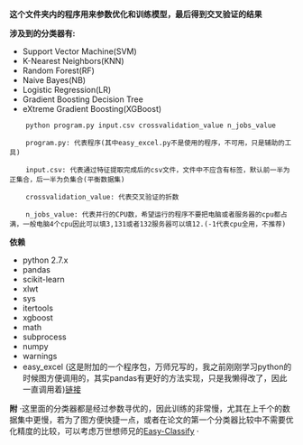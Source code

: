 **这个文件夹内的程序用来参数优化和训练模型，最后得到交叉验证的结果**

**涉及到的分类器有:**
* Support Vector Machine(SVM)
* K-Nearest Neighbors(KNN)
* Random Forest(RF)
* Naive Bayes(NB)
* Logistic Regression(LR)
* Gradient Boosting Decision Tree
* eXtreme Gradient Boosting(XGBoost) 
```
	python program.py input.csv crossvalidation_value n_jobs_value
```

```
	program.py: 代表程序(其中easy_excel.py不是使用的程序，不可用，只是辅助的工具)
	
	input.csv: 代表通过特征提取完成后的csv文件，文件中不应含有标签，默认前一半为正集合，后一半为负集合(平衡数据集)
	
	crossvalidation_value: 代表交叉验证的折数
	
	n_jobs_value: 代表并行的CPU数，希望运行的程序不要把电脑或者服务器的cpu都占满，一般电脑4个cpu因此可以填3,131或者132服务器可以填12.(-1代表cpu全用，不推荐)
```
		
**依赖**
* python 2.7.x
* pandas
* scikit-learn
* xlwt
* sys
* itertools
* xgboost
* math
* subprocess
* numpy
* warnings
* easy_excel (这是附加的一个程序包，万师兄写的，我之前刚刚学习python的时候图方便调用的，其实pandas有更好的方法实现，只是我懒得改了，因此一直调用着)[链接](https://github.com/ShixiangWan/Easy-Classify)

**附**
·这里面的分类器都是经过参数寻优的，因此训练的非常慢，尤其在上千个的数据集中更慢，若为了图方便快捷一点，或者在论文的第一个分类器比较中不需要优化精度的比较，可以考虑万世想师兄的[Easy-Classify](https://github.com/ShixiangWan/Easy-Classify)
·
